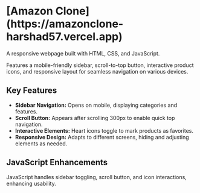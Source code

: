 <h1>[Amazon Clone](https://amazonclone-harshad57.vercel.app)</h1>
        <p>A responsive webpage built with HTML, CSS, and JavaScript.</p>
        <p>Features a mobile-friendly sidebar, scroll-to-top button, interactive product icons, and responsive layout for seamless navigation on various devices.</p>
    </header>
    <section>
        <h2>Key Features</h2>
        <ul>
            <li><strong>Sidebar Navigation:</strong> Opens on mobile, displaying categories and features.</li>
            <li><strong>Scroll Button:</strong> Appears after scrolling 300px to enable quick top navigation.</li>
            <li><strong>Interactive Elements:</strong> Heart icons toggle to mark products as favorites.</li>
            <li><strong>Responsive Design:</strong> Adapts to different screens, hiding and adjusting elements as needed.</li>
        </ul>
    </section>
    <section>
        <h2>JavaScript Enhancements</h2>
        <p>JavaScript handles sidebar toggling, scroll button, and icon interactions, enhancing usability.</p>
    </section>
